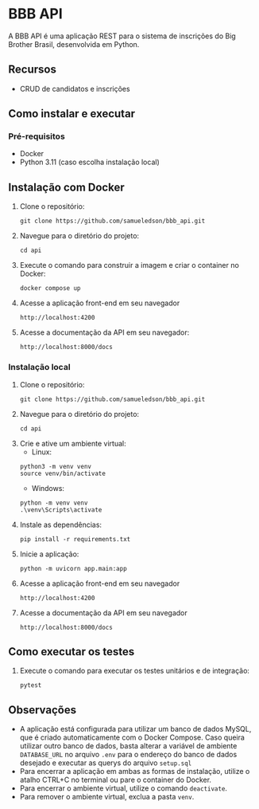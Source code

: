 # BBB API
A BBB API é uma aplicação REST para o sistema de inscrições do Big Brother Brasil, desenvolvida em Python.

## Recursos
- CRUD de candidatos e inscrições

## Como instalar e executar
### Pré-requisitos
- Docker
- Python 3.11 (caso escolha instalação local)

## Instalação com Docker
1. Clone o repositório:
    ```
    git clone https://github.com/samueledson/bbb_api.git
    ```
2. Navegue para o diretório do projeto:
    ```
    cd api
    ```
3. Execute o comando para construir a imagem e criar o container no Docker:
    ```
    docker compose up
    ```
4. Acesse a aplicação front-end em seu navegador
    ```
    http://localhost:4200
    ```
5. Acesse a documentação da API em seu navegador:
    ```
    http://localhost:8000/docs
    ```

### Instalação local
1. Clone o repositório:
    ```
    git clone https://github.com/samueledson/bbb_api.git
    ```
2. Navegue para o diretório do projeto:
    ```
    cd api
    ```
3. Crie e ative um ambiente virtual:
   - Linux:
    ```
    python3 -m venv venv
    source venv/bin/activate
    ```
   - Windows:
    ```
    python -m venv venv
    .\venv\Scripts\activate
    ```
4. Instale as dependências:
    ```
    pip install -r requirements.txt
    ```
5. Inicie a aplicação:
    ```
    python -m uvicorn app.main:app
    ```
6. Acesse a aplicação front-end em seu navegador
    ```
    http://localhost:4200
    ```
7. Acesse a documentação da API em seu navegador
    ```
    http://localhost:8000/docs
    ```

## Como executar os testes

1. Execute o comando para executar os testes unitários e de integração:
    ```
    pytest
    ```
   
## Observações

- A aplicação está configurada para utilizar um banco de dados MySQL, que é criado automaticamente com o Docker Compose.
Caso queira utilizar outro banco de dados, basta alterar a variável de ambiente `DATABASE_URL` no arquivo `.env` para o endereço do banco de dados desejado e executar as querys do arquivo `setup.sql`
- Para encerrar a aplicação em ambas as formas de instalação, utilize o atalho CTRL+C no terminal ou pare o container do Docker.
- Para encerrar o ambiente virtual, utilize o comando `deactivate`.
- Para remover o ambiente virtual, exclua a pasta `venv`.
